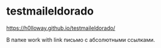 # testmaileldorado

https://h0lloway.github.io/testmaileldorado/

В папке work with link письмо с абсолютными ссылками.
